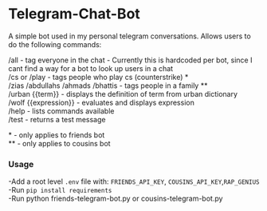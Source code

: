 # Telegram-Chat-Bot

A simple bot used in my personal telegram conversations. Allows users to do the following commands:

/all - tag everyone in the chat - Currently this is hardcoded per bot, since I cant find a way for a bot to look up users in a chat <br>
/cs or /play - tags people who play cs (counterstrike) \* <br>
/zias /abdullahs /ahmads /bhattis - tags people in a family \*\* <br>
/urban {{term}} - displays the definition of term from urban dictionary <br>
/wolf {{expression}} - evaluates and displays expression <br>
/help - lists commands available <br>
/test - returns a test message <br>

\* - only applies to friends bot <br>
\*\* - only applies to cousins bot

### Usage
-Add a root level `.env` file with: `FRIENDS_API_KEY`, `COUSINS_API_KEY`,`RAP_GENIUS`
-Run `pip install requirements` <br>
-Run python friends-telegram-bot.py or cousins-telegram-bot.py
